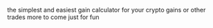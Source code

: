 the simplest and easiest gain calculator for your crypto gains or other trades 
more to come 
just for fun 
